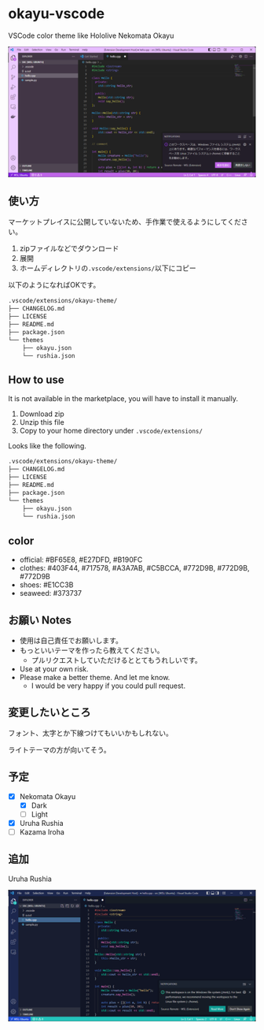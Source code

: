 # okayu-vscode

VSCode color theme like Hololive Nekomata Okayu

![okayu](https://github.com/nssuperx/okayu-vscode/blob/main/images/okayu.png?raw=true)

## 使い方

マーケットプレイスに公開していないため、手作業で使えるようにしてください。

1. zipファイルなどでダウンロード
1. 展開
1. ホームディレクトリの`.vscode/extensions/`以下にコピー

以下のようになればOKです。

```text
.vscode/extensions/okayu-theme/
├── CHANGELOG.md
├── LICENSE
├── README.md
├── package.json
└── themes
    ├── okayu.json
    └── rushia.json
```

## How to use

It is not available in the marketplace, you will have to install it manually.

1. Download zip
1. Unzip this file
1. Copy to your home directory under `.vscode/extensions/`

Looks like the following.

```text
.vscode/extensions/okayu-theme/
├── CHANGELOG.md
├── LICENSE
├── README.md
├── package.json
└── themes
    ├── okayu.json
    └── rushia.json
```

## color

* official: #BF65E8, #E27DFD, #B190FC
* clothes: #403F44, #717578, #A3A7AB, #C5BCCA, #772D9B, #772D9B, #772D9B
* shoes: #E1CC3B
* seaweed: #373737

## お願い Notes

* 使用は自己責任でお願いします。
* もっといいテーマを作ったら教えてください。
  * プルリクエストしていただけるととてもうれしいです。
* Use at your own risk.
* Please make a better theme. And let me know.
  * I would be very happy if you could pull request.

## 変更したいところ

フォント、太字とか下線つけてもいいかもしれない。

ライトテーマの方が向いてそう。

## 予定

* [x] Nekomata Okayu
  * [x] Dark
  * [ ] Light
* [x] Uruha Rushia
* [ ] Kazama Iroha

## 追加

Uruha Rushia

![rushia](https://github.com/nssuperx/okayu-vscode/blob/main/images/rushia.png?raw=true)
